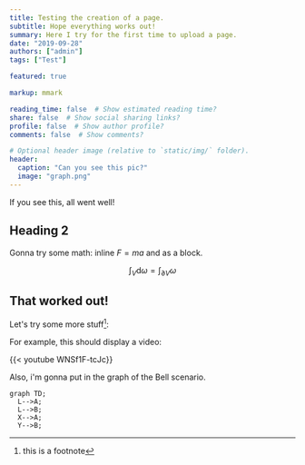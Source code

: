 ```yaml
---
title: Testing the creation of a page.
subtitle: Hope everything works out!
summary: Here I try for the first time to upload a page.
date: "2019-09-28"
authors: ["admin"]
tags: ["Test"]

featured: true

markup: mmark

reading_time: false  # Show estimated reading time?
share: false  # Show social sharing links?
profile: false  # Show author profile?
comments: false  # Show comments?

# Optional header image (relative to `static/img/` folder).
header:
  caption: "Can you see this pic?"
  image: "graph.png"
---
```


If you see this, all went well!

## Heading 2

Gonna try some math: inline $F=ma$ and as a block.

$$\int_V \mathrm{d}\omega = \int_{\partial V}\omega$$

## That worked out!

Let's try some more stuff[^1]:

For example, this should display a video:

{{< youtube WNSf1F-tcJc}}


Also, i'm gonna put in the graph of the Bell scenario.

```mermaid
graph TD;
  L-->A;
  L-->B;
  X-->A;
  Y-->B;
```

[^1]: this is a footnote